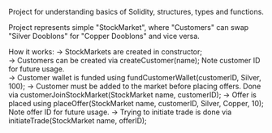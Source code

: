 Project for understanding basics of Solidity, structures, types and functions.

Project represents simple "StockMarket", where "Customers" can swap "Silver Dooblons" for "Copper Dooblons" and vice versa.

How it works:
  -> StockMarkets are created in constructor;<br />
  -> Customers can be created via createCustomer(name); Note customer ID for future usage.<br />
  -> Customer wallet is funded using fundCustomerWallet(customerID, Silver, 100);
  -> Customer must be added to the market before placing offers. Done via customerJoinStockMarket(StockMarket name, customerID);
  -> Offer is placed using placeOffer(StockMarket name, customerID, Silver, Copper, 10); Note offer ID for future usage.
  -> Trying to initiate trade is done via initiateTrade(StockMarket name, offerID);
